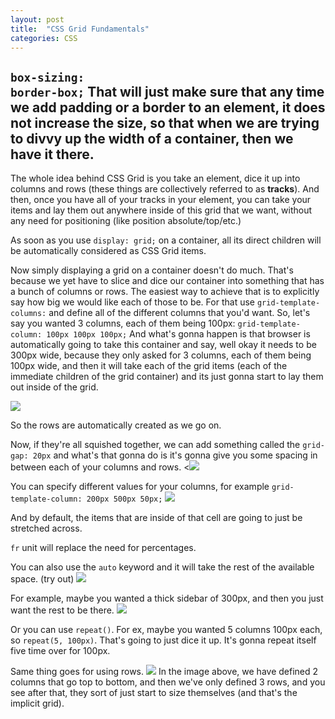 ```yaml
---
layout: post
title:  "CSS Grid Fundamentals"
categories: CSS
---
```


<code>box-sizing: border-box;</code>
That will just make sure that any time we add padding or a border to an element, it does not increase the size, so that when we are trying to divvy up the width of a container, then we have it there.
---

The whole idea behind CSS Grid is you take an element, dice it up into columns and rows (these things are collectively referred to as **tracks**). And then, once you have all of your tracks in your element, you can take your items and lay them out anywhere inside of this grid that we want, without any need for positioning (like position absolute/top/etc.)

As soon as you use <code>display: grid;</code> on a container, all its direct children will be automatically considered as CSS Grid items.

Now simply displaying a grid on a container doesn't do much. That's because we yet have to slice and dice our container into something that has a bunch of columns or  rows. The easiest way to achieve that is to explicitly say how big we would like each of those to be. For that use <code>grid-template-columns:</code> and define all of the different columns that you'd want. So, let's say you wanted 3 columns, each of them being 100px:
						<code>grid-template-column: 100px 100px 100px;</code>
And what's gonna happen is that browser is automatically going to take this container and say, well okay it needs to be 300px wide, because they only asked for 3 columns, each of them being 100px wide, and then it will take each of the grid items (each of the immediate children of the grid container) and its just gonna start to lay them out inside of the grid.

<img src="https://78.media.tumblr.com/6ae16fda28681cdc7b56ced3f5fd3ee0/tumblr_p3dko8JSPS1vg9inxo1_1280.png" />

So the rows are automatically created as we go on.

Now, if they're all squished together, we can add something called the <code>grid-gap: 20px</code> and what's that gonna do is it's gonna give you some spacing in between each of your columns and rows.
<![](https://78.media.tumblr.com/c085901c95905e08d9a251ef56a0dc9e/tumblr_p3dko8JSPS1vg9inxo2_1280.png)

You can specify different values for your columns, for example
<code>grid-template-column: 200px 500px 50px;</code>
![](https://78.media.tumblr.com/bd554238742c7692b3b86de5e37d4e64/tumblr_p3dko8JSPS1vg9inxo3_1280.png)

And by default, the items that are inside of that cell are going to just be stretched across.

<code>fr</code> unit will replace the need for percentages.

You can also use the <code>auto</code> keyword and it will take the rest of the available space. (try out)
![](https://78.media.tumblr.com/e51a37d957228f5c7acc988228f63098/tumblr_p3dko8JSPS1vg9inxo6_1280.png)

For example, maybe you wanted a thick sidebar of 300px, and then you just want the rest to be there.
![](https://78.media.tumblr.com/d74bf213553fc085b287e527aa990820/tumblr_p3dko8JSPS1vg9inxo5_1280.png)

Or you can use <code>repeat()</code>. For ex, maybe you wanted 5 columns 100px each, so <code>repeat(5, 100px)</code>. That's going to just dice it up. It's gonna repeat itself five time over for 100px.

Same thing goes for using rows.
![](https://78.media.tumblr.com/4897239b76012a8748b772c5c94bb738/tumblr_p3dko8JSPS1vg9inxo4_1280.png)
In the image above, we have defined 2 columns that go top to bottom, and then we've only defined 3 rows, and you see after that, they sort of just start to size themselves (and that's the implicit grid).
